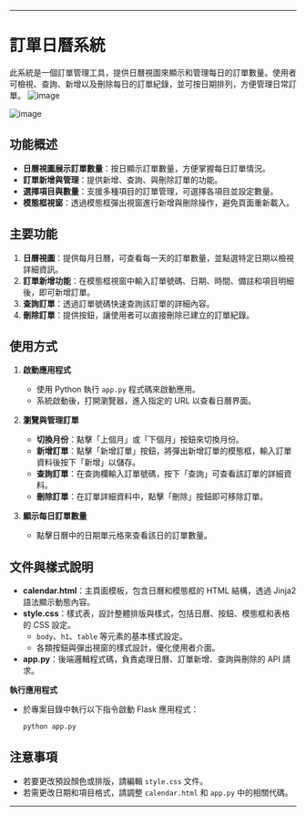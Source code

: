 
---

# 訂單日曆系統

此系統是一個訂單管理工具，提供日曆視圖來顯示和管理每日的訂單數量。使用者可檢視、查詢、新增以及刪除每日的訂單紀錄，並可按日期排列，方便管理日常訂單。
![image](https://github.com/user-attachments/assets/24eff3ea-4d56-42d2-94ed-911286b4a109)

![image](https://github.com/user-attachments/assets/b37dadb3-7701-4001-8304-8af63fc0577d)


## 功能概述
- **日曆視圖展示訂單數量**：按日顯示訂單數量，方便掌握每日訂單情況。
- **訂單新增與管理**：提供新增、查詢、與刪除訂單的功能。
- **選擇項目與數量**：支援多種項目的訂單管理，可選擇各項目並設定數量。
- **模態框視窗**：透過模態框彈出視窗進行新增與刪除操作，避免頁面重新載入。

## 主要功能

1. **日曆視圖**：提供每月日曆，可查看每一天的訂單數量，並點選特定日期以檢視詳細資訊。
2. **訂單新增功能**：在模態框視窗中輸入訂單號碼、日期、時間、備註和項目明細後，即可新增訂單。
3. **查詢訂單**：透過訂單號碼快速查詢該訂單的詳細內容。
4. **刪除訂單**：提供按鈕，讓使用者可以直接刪除已建立的訂單紀錄。

## 使用方式

1. **啟動應用程式**
   - 使用 Python 執行 `app.py` 程式碼來啟動應用。
   - 系統啟動後，打開瀏覽器，進入指定的 URL 以查看日曆界面。

2. **瀏覽與管理訂單**
   - **切換月份**：點擊「上個月」或「下個月」按鈕來切換月份。
   - **新增訂單**：點擊「新增訂單」按鈕，將彈出新增訂單的模態框，輸入訂單資料後按下「新增」以儲存。
   - **查詢訂單**：在查詢欄輸入訂單號碼，按下「查詢」可查看該訂單的詳細資料。
   - **刪除訂單**：在訂單詳細資料中，點擊「刪除」按鈕即可移除訂單。

3. **顯示每日訂單數量**
   - 點擊日曆中的日期單元格來查看該日的訂單數量。

## 文件與樣式說明

- **calendar.html**：主頁面模板，包含日曆和模態框的 HTML 結構，透過 Jinja2 語法顯示動態內容。
- **style.css**：樣式表，設計整體排版與樣式，包括日曆、按鈕、模態框和表格的 CSS 設定。
  - `body`、`h1`、`table` 等元素的基本樣式設定。
  - 各類按鈕與彈出視窗的樣式設計，優化使用者介面。
- **app.py**：後端邏輯程式碼，負責處理日曆、訂單新增、查詢與刪除的 API 請求。


 **執行應用程式**
   - 於專案目錄中執行以下指令啟動 Flask 應用程式：
     ```bash
     python app.py
     ```

## 注意事項

- 若要更改預設顏色或排版，請編輯 `style.css` 文件。
- 若需更改日期和項目格式，請調整 `calendar.html` 和 `app.py` 中的相關代碼。

--- 
